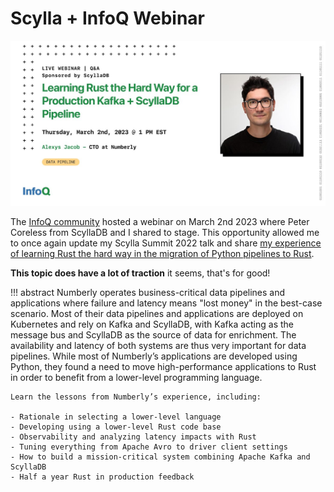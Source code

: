 # Scylla + InfoQ Webinar

![scylla rust webinar](../images/2023_infoq_webinar.jpg)

The [InfoQ community](https://www.infoq.com/) hosted a webinar on March 2nd 2023 where Peter Coreless from ScyllaDB and I shared to stage. This opportunity allowed me to once again update my Scylla Summit 2022 talk and share [my experience of learning Rust the hard way in the migration of Python pipelines to Rust](https://ultrabug.fr/Tech%20Blog/2022/2022-02-21-learning-rust-the-hard-way/).

**This topic does have a lot of traction** it seems, that's for good!

!!! abstract
    Numberly operates business-critical data pipelines and applications where failure and latency means "lost money" in the best-case scenario. Most of their data pipelines and applications are deployed on Kubernetes and rely on Kafka and ScyllaDB, with Kafka acting as the message bus and ScyllaDB as the source of data for enrichment. The availability and latency of both systems are thus very important for data pipelines. While most of Numberly’s applications are developed using Python, they found a need to move high-performance applications to Rust in order to benefit from a lower-level programming language.

    Learn the lessons from Numberly’s experience, including:

    - Rationale in selecting a lower-level language
    - Developing using a lower-level Rust code base
    - Observability and analyzing latency impacts with Rust
    - Tuning everything from Apache Avro to driver client settings
    - How to build a mission-critical system combining Apache Kafka and ScyllaDB
    - Half a year Rust in production feedback
